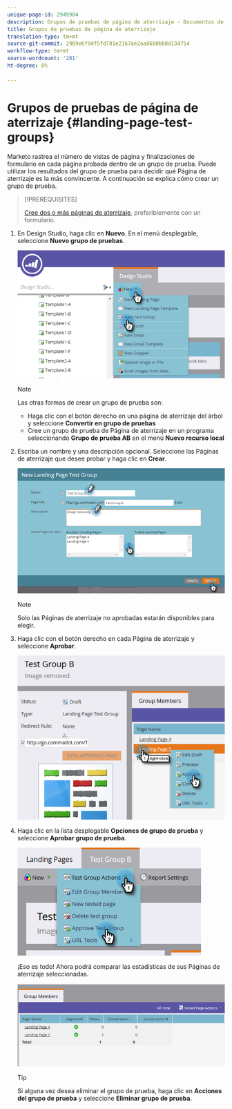 ```yaml
---
unique-page-id: 2949904
description: Grupos de pruebas de página de aterrizaje - Documentos de marketing - Documentación del producto
title: Grupos de pruebas de página de aterrizaje
translation-type: tm+mt
source-git-commit: 2969e6f94f5fd781e2167ae2aa8680bb8d134754
workflow-type: tm+mt
source-wordcount: '201'
ht-degree: 0%

---
```



# Grupos de pruebas de página de aterrizaje {#landing-page-test-groups}

Marketo rastrea el número de vistas de página y finalizaciones de formulario en cada página probada dentro de un grupo de prueba. Puede utilizar los resultados del grupo de prueba para decidir qué Página de aterrizaje es la más convincente. A continuación se explica cómo crear un grupo de prueba.

>[!PREREQUISITES]
>
>[Cree dos o más páginas de aterrizaje](/help/marketo/getting-started/quick-wins/landing-page-with-a-form.md), preferiblemente con un formulario.

1. En Design Studio, haga clic en **Nuevo**. En el menú desplegable, seleccione **Nuevo grupo de pruebas**.

   ![](assets/image2015-8-5-13-3a32-3a50.png)

   >[!NOTE]
   >
   >Las otras formas de crear un grupo de prueba son:
   >
   >* Haga clic con el botón derecho en una página de aterrizaje del árbol y seleccione **Convertir en grupo de pruebas**
   >* Cree un grupo de prueba de Página de aterrizaje en un programa seleccionando **Grupo de prueba AB** en el menú **Nuevo recurso local**


1. Escriba un nombre y una descripción opcional. Seleccione las Páginas de aterrizaje que desee probar y haga clic en **Crear**.

   ![](assets/image2015-8-5-13-3a39-3a10.png)

   >[!NOTE]
   >
   >Solo las Páginas de aterrizaje no aprobadas estarán disponibles para elegir.

1. Haga clic con el botón derecho en cada Página de aterrizaje y seleccione **Aprobar**.

   ![](assets/three-1.png)

1. Haga clic en la lista desplegable **Opciones de grupo de prueba** y seleccione **Aprobar grupo de prueba**.

   ![](assets/four-1.png)

   ¡Eso es todo! Ahora podrá comparar las estadísticas de sus Páginas de aterrizaje seleccionadas.

   ![](assets/five.png)

   >[!TIP]
   >
   >Si alguna vez desea eliminar el grupo de prueba, haga clic en **Acciones del grupo de prueba** y seleccione **Eliminar grupo de prueba**.
